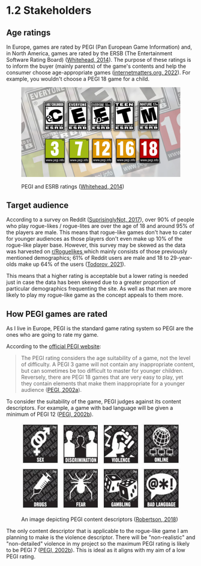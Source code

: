 # 1.2 Stakeholders

## Age ratings

In Europe, games are rated by PEGI (Pan European Game Information) and, in North America, games are rated by the ERSB (The Entertainment Software Rating Board) ([Whitehead, 2014](references.md#age-ratings)). The purpose of these ratings is to inform the buyer (mainly parents) of the game's contents and help the consumer choose age-appropriate games ([internetmatters.org, 2022](references.md#age-ratings)). For example, you wouldn't choose a PEGI 18 game for a child.

<figure><img src="../.gitbook/assets/image (4) (1) (1).png" alt=""><figcaption><p>PEGI and ESRB ratings (<a href="references.md#age-ratings">Whitehead, 2014</a>)</p></figcaption></figure>

## Target audience

According to a survey on Reddit ([SuprisinglyNot, 2017](references.md#target-audience)),  over 90% of people who play rogue-likes / rogue-lites are over the age of 18 and around 95% of the players are male. This means that rogue-like games don't have to cater for younger audiences as those players don't even make up 10% of the rogue-like player base. However, this survey may be skewed as the data was harvested on [r/Roguelikes ](https://www.reddit.com/r/roguelikes/comments/6cbup3/roguelike\_gamers\_demographics\_survey/)which mainly consists of those previously mentioned demographics; 61% of Reddit users are male and 18 to 29-year-olds make up 64% of the users ([Todorov, 2021](references.md#target-audience)).

This means that a higher rating is acceptable but a lower rating is needed just in case the data has been skewed due to a greater proportion of particular demographics frequenting the site. As well as that men are more likely to play my rogue-like game as the concept appeals to them more.

## How PEGI games are rated

As I live in Europe, PEGI is the standard game rating system so PEGI are the ones who are going to rate my game.

According to the [official PEGI website](https://pegi.info/):

> The PEGI rating considers the age suitability of a game, not the level of difficulty. A PEGI 3 game will not contain any inappropriate content, but can sometimes be too difficult to master for younger children. Reversely, there are PEGI 18 games that are very easy to play, yet they contain elements that make them inappropriate for a younger audience ([PEGI, 2002a](references.md#how-pegi-games-are-rated)).

To consider the suitability of the game, PEGI judges against its content descriptors. For example, a game with bad language will be given a minimum of PEGI 12 ([PEGI, 2002b](references.md#how-pegi-games-are-rated)).

<figure><img src="../.gitbook/assets/image (1) (1) (3).png" alt=""><figcaption><p>An image depicting PEGI content descriptors (<a href="references.md#how-pegi-games-are-rated">Robertson, 2018</a>)</p></figcaption></figure>

The only content descriptor that is applicable to the rogue-like game I am planning to make is the violence descriptor. There will be "non-realistic" and "non-detailed" violence in my project so the maximum PEGI rating is likely to be PEGI 7 ([PEGI, 2002b](references.md#how-pegi-games-are-rated)). This is ideal as it aligns with my aim of a low PEGI rating.
